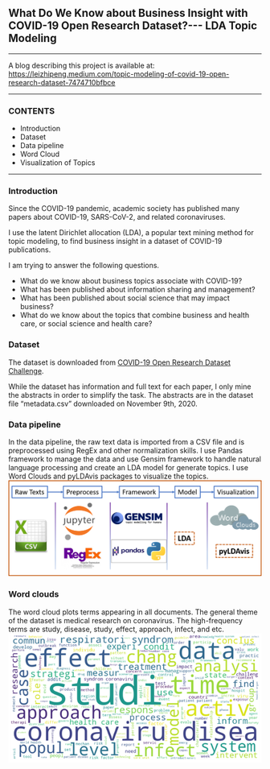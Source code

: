 ## What Do We Know about Business Insight with COVID-19 Open Research Dataset?--- LDA Topic Modeling 
***
A blog describing this project is available at: 
https://leizhipeng.medium.com/topic-modeling-of-covid-19-open-research-dataset-7474710bfbce
***
### CONTENTS
* Introduction
* Dataset
* Data pipeline
* Word Cloud
* Visualization of Topics
***
### Introduction
Since the COVID-19 pandemic, academic society has published many papers about COVID-19, SARS-CoV-2, and related coronaviruses. 

I use the latent Dirichlet allocation (LDA), a popular text mining method for topic modeling, to find business insight in a dataset of COVID-19 publications. 

I am trying to answer the following questions.
* What do we know about business topics associate with COVID-19? 
* What has been published about information sharing and management?
* What has been published about social science that may impact business? 
* What do we know about the topics that combine business and health care, or social science and health care?


### Dataset 
The dataset is downloaded from [COVID-19 Open Research Dataset Challenge](https://www.kaggle.com/allen-institute-for-ai/CORD-19-research-challenge).

While the dataset has information and full text for each paper, I only mine the abstracts in order to simplify the task. The abstracts are in the dataset file “metadata.csv” downloaded on November 9th, 2020.

### Data pipeline
In the data pipeline, the raw text data is imported from a CSV file and is preprocessed using RegEx and other normalization skills. I use Pandas framework to manage the data and use Gensim framework to handle natural language processing and create an LDA model for generate topics. I use Word Clouds and pyLDAvis packages to visualize the topics.  
![alt text](https://github.com/leizhipeng/covid19_textmining/blob/main/figures/pipeline.png?raw=true)

### Word clouds
The word cloud plots terms appearing in all documents. The general theme of the dataset is medical research on coronavirus. The high-frequency terms are study, disease, study, effect, approach, infect, and etc.
![alt text](https://github.com/leizhipeng/covid19_textmining/blob/main/figures/word_cloud.png?raw=true)

 



